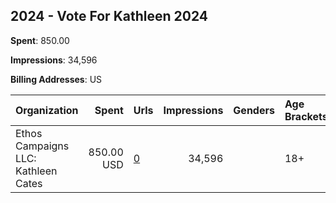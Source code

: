 ## 2024 - Vote For Kathleen 2024 
**Spent**: 850.00

**Impressions**: 34,596

**Billing Addresses**: US

|Organization|Spent|Urls|Impressions|Genders|Age Brackets|Country Codes|
|:---|---:|:---|---:|:---|:---|:---|
|Ethos Campaigns LLC: Kathleen Cates|850.00 USD|[0](https://www.snap.com/political-ads/asset/71b2fff9eab22c449987981ae9b2fa25488281b04a160c1987ff7fbb56ce7d56?mediaType=mp4)|34,596||18+|united states|
